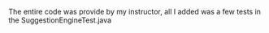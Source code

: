 The entire code was provide by my instructor, all I added was a few tests in the SuggestionEngineTest.java
